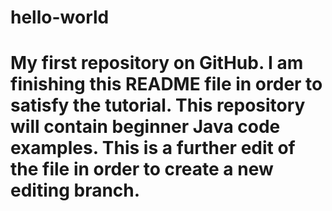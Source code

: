 # hello-world
# My first repository on GitHub. I am finishing this README file in order to satisfy the tutorial. This repository will contain beginner Java code examples. This is a further edit of the file in order to create a new editing branch. 
